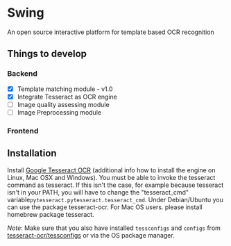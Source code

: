 # Swing
An open source interactive platform for template based OCR recognition

## Things to develop
### Backend 
- [x] Template matching module - v1.0
- [x] Integrate Tesseract as OCR engine 
- [ ] Image quality assessing module
- [ ] Image Preprocessing module 
### Frontend 

## Installation 
Install <a href="https://github.com/tesseract-ocr/tesseract">Google Tesseract OCR</a> (additional info how to install the engine on Linux, Mac OSX and Windows). You must be able to invoke the tesseract command as tesseract. If this isn't the case, for example because tesseract isn't in your PATH, you will have to change the "tesseract_cmd" variable```pytesseract.pytesseract.tesseract_cmd```. Under Debian/Ubuntu you can use the package tesseract-ocr. For Mac OS users. please install homebrew package tesseract.

<i>Note</i>: Make sure that you also have installed ```tessconfigs``` and ```configs``` from <a href="https://github.com/tesseract-ocr/tessconfigs">tesseract-ocr/tessconfigs</a> or via the OS package manager.
